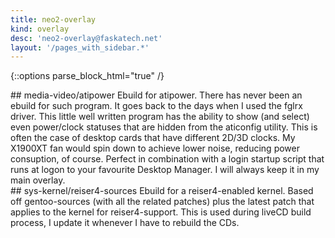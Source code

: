 ```yaml
---
title: neo2-overlay
kind: overlay
desc: 'neo2-overlay@faskatech.net'
layout: '/pages_with_sidebar.*'
---
```


{::options parse_block_html="true" /}

<article>
## media-video/atipower
Ebuild for atipower. There has never been an ebuild for such program. It goes back to the days when I used the fglrx driver. This little well written program has the ability to show (and select) even power/clock statuses that are hidden from the aticonfig utility. This is often the case of desktop cards that have different 2D/3D clocks. My X1900XT fan would spin down to achieve lower noise, reducing power consuption, of course. Perfect in combination with a login startup script that runs at logon to your favourite Desktop Manager. I will always keep it in my main overlay.
</article>

<article>
## sys-kernel/reiser4-sources
Ebuild for a reiser4-enabled kernel. Based off gentoo-sources (with all the related patches) plus the latest patch that applies to the kernel for reiser4-support. This is used during liveCD build process, I update it whenever I have to rebuild the CDs.
</article>

